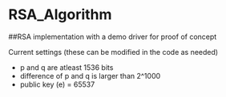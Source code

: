 # RSA_Algorithm
##RSA implementation with a demo driver for proof of concept

Current settings (these can be modified in the code as needed)
 * p and q are atleast 1536 bits
 * difference of p and q is larger than 2^1000
 * public key (e) = 65537
